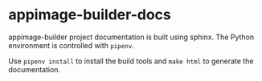 # appimage-builder-docs

appimage-builder project documentation is built using sphinx. The Python environment is controlled with `pipenv`.

Use `pipenv install` to install the build tools and `make html` to generate the documentation.